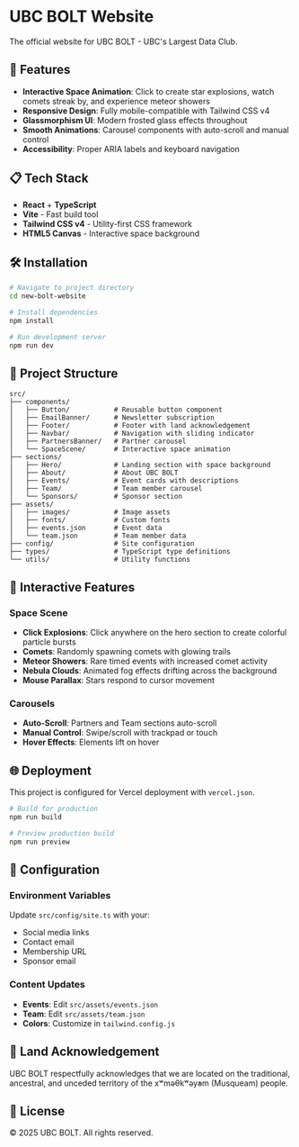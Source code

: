# UBC BOLT Website

The official website for UBC BOLT - UBC's Largest Data Club.

## 🚀 Features

- **Interactive Space Animation**: Click to create star explosions, watch comets streak by, and experience meteor showers
- **Responsive Design**: Fully mobile-compatible with Tailwind CSS v4
- **Glassmorphism UI**: Modern frosted glass effects throughout
- **Smooth Animations**: Carousel components with auto-scroll and manual control
- **Accessibility**: Proper ARIA labels and keyboard navigation

## 📋 Tech Stack

- **React** + **TypeScript**
- **Vite** - Fast build tool
- **Tailwind CSS v4** - Utility-first CSS framework
- **HTML5 Canvas** - Interactive space background

## 🛠️ Installation

```bash
# Navigate to project directory
cd new-bolt-website

# Install dependencies
npm install

# Run development server
npm run dev
```

## 📁 Project Structure

```
src/
├── components/
│   ├── Button/           # Reusable button component
│   ├── EmailBanner/      # Newsletter subscription
│   ├── Footer/           # Footer with land acknowledgement
│   ├── Navbar/           # Navigation with sliding indicator
│   ├── PartnersBanner/   # Partner carousel
│   └── SpaceScene/       # Interactive space animation
├── sections/
│   ├── Hero/             # Landing section with space background
│   ├── About/            # About UBC BOLT
│   ├── Events/           # Event cards with descriptions
│   ├── Team/             # Team member carousel
│   └── Sponsors/         # Sponsor section
├── assets/
│   ├── images/           # Image assets
│   ├── fonts/            # Custom fonts
│   ├── events.json       # Event data
│   └── team.json         # Team member data
├── config/               # Site configuration
├── types/                # TypeScript type definitions
└── utils/                # Utility functions
```

## 🎨 Interactive Features

### Space Scene
- **Click Explosions**: Click anywhere on the hero section to create colorful particle bursts
- **Comets**: Randomly spawning comets with glowing trails
- **Meteor Showers**: Rare timed events with increased comet activity
- **Nebula Clouds**: Animated fog effects drifting across the background
- **Mouse Parallax**: Stars respond to cursor movement

### Carousels
- **Auto-Scroll**: Partners and Team sections auto-scroll
- **Manual Control**: Swipe/scroll with trackpad or touch
- **Hover Effects**: Elements lift on hover

## 🌐 Deployment

This project is configured for Vercel deployment with `vercel.json`.

```bash
# Build for production
npm run build

# Preview production build
npm run preview
```

## 📝 Configuration

### Environment Variables
Update `src/config/site.ts` with your:
- Social media links
- Contact email
- Membership URL
- Sponsor email

### Content Updates
- **Events**: Edit `src/assets/events.json`
- **Team**: Edit `src/assets/team.json`
- **Colors**: Customize in `tailwind.config.js`

## 🤝 Land Acknowledgement

UBC BOLT respectfully acknowledges that we are located on the traditional, ancestral, and unceded territory of the xʷməθkʷəy̓əm (Musqueam) people.

## 📄 License

© 2025 UBC BOLT. All rights reserved.
